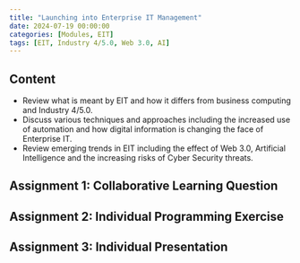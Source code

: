 ```yaml
---
title: "Launching into Enterprise IT Management"
date: 2024-07-19 00:00:00
categories: [Modules, EIT]
tags: [EIT, Industry 4/5.0, Web 3.0, AI]
---
```


## Content

* Review what is meant by EIT and how it differs from business computing and Industry 4/5.0.
* Discuss various techniques and approaches including the increased use of automation and how digital information is changing the face of Enterprise IT.
* Review emerging trends in EIT including the effect of Web 3.0, Artificial Intelligence and the increasing risks of Cyber Security threats.


## Assignment 1: Collaborative Learning Question



## Assignment 2: Individual Programming Exercise



## Assignment 3: Individual Presentation


